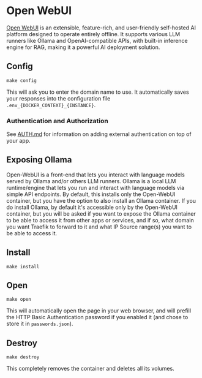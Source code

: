 # Open WebUI

[Open WebUI](https://github.com/open-webui/open-webui?tab=readme-ov-file)
is an extensible, feature-rich, and user-friendly self-hosted AI
platform designed to operate entirely offline. It supports various LLM
runners like Ollama and OpenAI-compatible APIs, with built-in
inference engine for RAG, making it a powerful AI deployment solution.

## Config

```
make config
```

This will ask you to enter the domain name to use.
It automatically saves your responses into the configuration file
`.env_{DOCKER_CONTEXT}_{INSTANCE}`.

### Authentication and Authorization

See [AUTH.md](../AUTH.md) for information on adding external authentication on
top of your app.

## Exposing Ollama

Open-WebUI is a front-end that lets you interact with language models
served by Ollama and/or others LLM runners. Ollama is a local LLM
runtime/engine that lets you run and interact with language models via
simple API endpoints. By default, this installs only the Open-WebUI
container, but you have the option to also install an Ollama
container. If you do install Ollama, by default it's accessible only
by the Open-WebUI container, but you will be asked if you want to
expose the Ollama container to be able to access it from other apps or
services, and if so, what domain you want Traefik to forward to it and
what IP Source range(s) you want to be able to access it.

## Install

```
make install
```

## Open

```
make open
```

This will automatically open the page in your web browser, and will
prefill the HTTP Basic Authentication password if you enabled it
(and chose to store it in `passwords.json`).

## Destroy

```
make destroy
```

This completely removes the container and deletes all its volumes.
